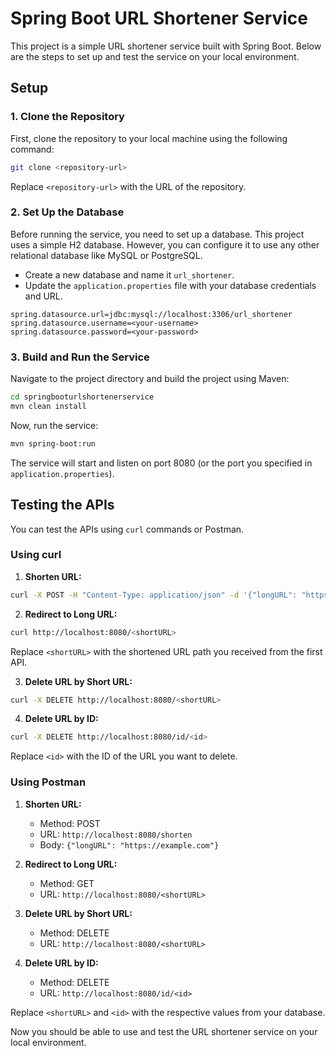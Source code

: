 # Spring Boot URL Shortener Service

This project is a simple URL shortener service built with Spring Boot. Below are the steps to set up and test the service on your local environment.

## Setup

### 1. Clone the Repository

First, clone the repository to your local machine using the following command:

```bash
git clone <repository-url>
```

Replace `<repository-url>` with the URL of the repository.

### 2. Set Up the Database

Before running the service, you need to set up a database. This project uses a simple H2 database. However, you can configure it to use any other relational database like MySQL or PostgreSQL.

- Create a new database and name it `url_shortener`.
- Update the `application.properties` file with your database credentials and URL.

```properties
spring.datasource.url=jdbc:mysql://localhost:3306/url_shortener
spring.datasource.username=<your-username>
spring.datasource.password=<your-password>
```

### 3. Build and Run the Service

Navigate to the project directory and build the project using Maven:

```bash
cd springbooturlshortenerservice
mvn clean install
```

Now, run the service:

```bash
mvn spring-boot:run
```

The service will start and listen on port 8080 (or the port you specified in `application.properties`).

## Testing the APIs

You can test the APIs using `curl` commands or Postman.

### Using curl

1. **Shorten URL:**

```bash
curl -X POST -H "Content-Type: application/json" -d '{"longURL": "https://example.com"}' http://localhost:8080/shorten
```

2. **Redirect to Long URL:**

```bash
curl http://localhost:8080/<shortURL>
```

Replace `<shortURL>` with the shortened URL path you received from the first API.

3. **Delete URL by Short URL:**

```bash
curl -X DELETE http://localhost:8080/<shortURL>
```

4. **Delete URL by ID:**

```bash
curl -X DELETE http://localhost:8080/id/<id>
```

Replace `<id>` with the ID of the URL you want to delete.

### Using Postman

1. **Shorten URL:**
    - Method: POST
    - URL: `http://localhost:8080/shorten`
    - Body: `{"longURL": "https://example.com"}`

2. **Redirect to Long URL:**
    - Method: GET
    - URL: `http://localhost:8080/<shortURL>`

3. **Delete URL by Short URL:**
    - Method: DELETE
    - URL: `http://localhost:8080/<shortURL>`

4. **Delete URL by ID:**
    - Method: DELETE
    - URL: `http://localhost:8080/id/<id>`

Replace `<shortURL>` and `<id>` with the respective values from your database.

Now you should be able to use and test the URL shortener service on your local environment.
